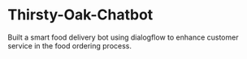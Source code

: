 # Thirsty-Oak-Chatbot
Built a smart food delivery bot using dialogflow to enhance customer service in the food ordering process.
